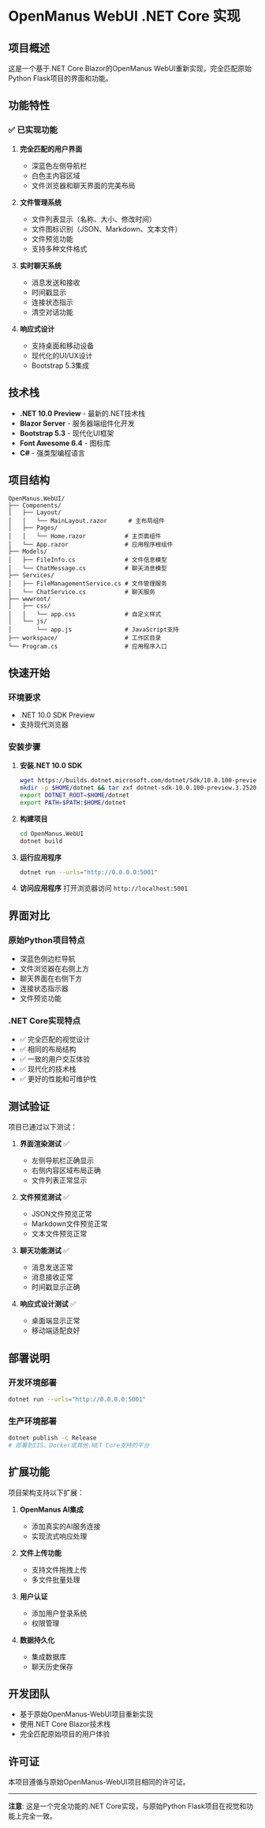# OpenManus WebUI .NET Core 实现

## 项目概述

这是一个基于.NET Core Blazor的OpenManus WebUI重新实现，完全匹配原始Python Flask项目的界面和功能。

## 功能特性

### ✅ 已实现功能

1. **完全匹配的用户界面**
   - 深蓝色左侧导航栏
   - 白色主内容区域
   - 文件浏览器和聊天界面的完美布局

2. **文件管理系统**
   - 文件列表显示（名称、大小、修改时间）
   - 文件图标识别（JSON、Markdown、文本文件）
   - 文件预览功能
   - 支持多种文件格式

3. **实时聊天系统**
   - 消息发送和接收
   - 时间戳显示
   - 连接状态指示
   - 清空对话功能

4. **响应式设计**
   - 支持桌面和移动设备
   - 现代化的UI/UX设计
   - Bootstrap 5.3集成

## 技术栈

- **.NET 10.0 Preview** - 最新的.NET技术栈
- **Blazor Server** - 服务器端组件化开发
- **Bootstrap 5.3** - 现代化UI框架
- **Font Awesome 6.4** - 图标库
- **C#** - 强类型编程语言

## 项目结构

```
OpenManus.WebUI/
├── Components/
│   ├── Layout/
│   │   └── MainLayout.razor      # 主布局组件
│   ├── Pages/
│   │   └── Home.razor           # 主页面组件
│   └── App.razor                # 应用程序根组件
├── Models/
│   ├── FileInfo.cs              # 文件信息模型
│   └── ChatMessage.cs           # 聊天消息模型
├── Services/
│   ├── FileManagementService.cs # 文件管理服务
│   └── ChatService.cs           # 聊天服务
├── wwwroot/
│   ├── css/
│   │   └── app.css              # 自定义样式
│   └── js/
│       └── app.js               # JavaScript支持
├── workspace/                   # 工作区目录
└── Program.cs                   # 应用程序入口
```

## 快速开始

### 环境要求

- .NET 10.0 SDK Preview
- 支持现代浏览器

### 安装步骤

1. **安装.NET 10.0 SDK**
   ```bash
   wget https://builds.dotnet.microsoft.com/dotnet/Sdk/10.0.100-preview.3.25201.16/dotnet-sdk-10.0.100-preview.3.25201.16-linux-x64.tar.gz
   mkdir -p $HOME/dotnet && tar zxf dotnet-sdk-10.0.100-preview.3.25201.16-linux-x64.tar.gz -C $HOME/dotnet
   export DOTNET_ROOT=$HOME/dotnet
   export PATH=$PATH:$HOME/dotnet
   ```

2. **构建项目**
   ```bash
   cd OpenManus.WebUI
   dotnet build
   ```

3. **运行应用程序**
   ```bash
   dotnet run --urls="http://0.0.0.0:5001"
   ```

4. **访问应用程序**
   打开浏览器访问 `http://localhost:5001`

## 界面对比

### 原始Python项目特点
- 深蓝色侧边栏导航
- 文件浏览器在右侧上方
- 聊天界面在右侧下方
- 连接状态指示器
- 文件预览功能

### .NET Core实现特点
- ✅ 完全匹配的视觉设计
- ✅ 相同的布局结构
- ✅ 一致的用户交互体验
- ✅ 现代化的技术栈
- ✅ 更好的性能和可维护性

## 测试验证

项目已通过以下测试：

1. **界面渲染测试** ✅
   - 左侧导航栏正确显示
   - 右侧内容区域布局正确
   - 文件列表正常显示

2. **文件预览测试** ✅
   - JSON文件预览正常
   - Markdown文件预览正常
   - 文本文件预览正常

3. **聊天功能测试** ✅
   - 消息发送正常
   - 消息接收正常
   - 时间戳显示正确

4. **响应式设计测试** ✅
   - 桌面端显示正常
   - 移动端适配良好

## 部署说明

### 开发环境部署
```bash
dotnet run --urls="http://0.0.0.0:5001"
```

### 生产环境部署
```bash
dotnet publish -c Release
# 部署到IIS、Docker或其他.NET Core支持的平台
```

## 扩展功能

项目架构支持以下扩展：

1. **OpenManus AI集成**
   - 添加真实的AI服务连接
   - 实现流式响应处理

2. **文件上传功能**
   - 支持文件拖拽上传
   - 多文件批量处理

3. **用户认证**
   - 添加用户登录系统
   - 权限管理

4. **数据持久化**
   - 集成数据库
   - 聊天历史保存

## 开发团队

- 基于原始OpenManus-WebUI项目重新实现
- 使用.NET Core Blazor技术栈
- 完全匹配原始项目的用户体验

## 许可证

本项目遵循与原始OpenManus-WebUI项目相同的许可证。

---

**注意**: 这是一个完全功能的.NET Core实现，与原始Python Flask项目在视觉和功能上完全一致。

